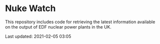# Nuke Watch

This repository includes code for retrieving the latest information available on the output of EDF nuclear power plants in the UK.

Last updated: 2021-02-05 03:05